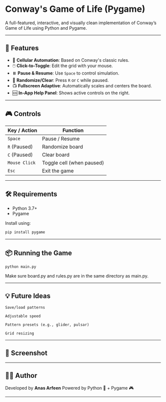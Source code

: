 # Conway's Game of Life (Pygame)

A full-featured, interactive, and visually clean implementation of Conway’s Game of Life using Python and Pygame.

---

## 🔮 Features

- 🧠 **Cellular Automation**: Based on Conway's classic rules.
- 🖱️ **Click-to-Toggle**: Edit the grid with your mouse.
- ⏸️ **Pause & Resume**: Use `Space` to control simulation.
- 🎲 **Randomize/Clear**: Press `R` or `C` while paused.
- 📺 **Fullscreen Adaptive**: Automatically scales and centers the board.
- 🆘 **In-App Help Panel**: Shows active controls on the right.

---

## 🎮 Controls

| Key / Action   | Function                  |
|----------------|---------------------------|
| `Space`        | Pause / Resume            |
| `R` (Paused)   | Randomize board           |
| `C` (Paused)   | Clear board               |
| `Mouse Click`  | Toggle cell (when paused) |
| `Esc`          | Exit the game             |

---

## 🛠️ Requirements

- Python 3.7+
- Pygame

Install using:

```bash
pip install pygame
```
---
## 📦 Running the Game

```python main.py```

Make sure board.py and rules.py are in the same directory as main.py.

---
## 💡 Future Ideas

    Save/load patterns

    Adjustable speed

    Pattern presets (e.g., glider, pulsar)

    Grid resizing
---
## 📸 Screenshot

---

## 👨‍💻 Author

Developed by **Anas Arfeen**
Powered by Python 🐍 + Pygame 🎮


---
